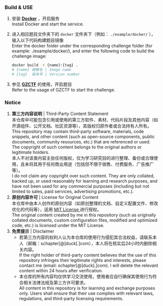 ### Build & USE

1. 安装 **[Docker](https://www.docker.com/)** ，开启服务  
	Install Docker and start the service.

2. 进入相应题目文件夹下的 `docker` 文件夹下（例如： `./example/docker/` ），输入以下代码构建题目镜像  
	Enter the docker folder under the corresponding challenge folder (for example: ./example/docker/), and enter the following code to build the challenge image:

   ```bash
   docker build -t {name}:{tag} .
   # {name} 镜像名 | Image name
   # {tag}	版本号 | Version number
   ```

3. 参见 **[GZCTF](https://github.com/GZTimeWalker/GZCTF)** 的使用，开启题目  
	Refer to the usage of GZCTF to start the challenge.

### Notice


1. **第三方内容说明** | Third-Party Content Statement  
   本仓库中可能包含引用或使用的第三方软件、素材、代码片段及其他内容（如开源组件、公开文档、社区资源等），其版权归原作者或合法持有人所有。  
   	This repository may contain third-party software, materials, code snippets, and other content (such as open-source components, public documents, community resources, etc.) that are referenced or used. The copyright of such content belongs to the original authors or legitimate holders.   
   本人不对该类内容主张任何版权，仅为学习研究目的进行整理、备份或合理使用，且未将其用于任何商业用途（包括但不限于销售、付费服务、广告推广等）。  
   	I do not claim any copyright over such content. They are only collated, backed up, or used reasonably for learning and research purposes, and have not been used for any commercial purposes (including but not limited to sales, paid services, advertising promotions, etc.). 
2. **原创内容许可** | License for Original Content  
   本仓库中由本人创作的原创内容（如原创整理的文档、自定义配置文件、修改优化的代码等），适用 [ MIT License ](./LICENSE) 进行授权。  
   	The original content created by me in this repository (such as originally collated documents, custom configuration files, modified and optimized code, etc.) is licensed under the MIT License.
3. **免责提示** | Disclaimer
   - 若第三方内容的权利人认为本仓库的使用行为侵犯其合法权益，请联系本人（邮箱：schapter[@]duck[.]com），本人将在核实后24小时内删除相关内容。  
	If the right holder of third-party content believes that the use of this repository infringes their legitimate rights and interests, please contact me (email: schapter[@]duck[.]com). I will delete the relevant content within 24 hours after verification.
   - 本仓库的所有内容均仅供学习交流使用，使用者应自行确保其使用行为符合相关法律法规及第三方许可要求。  
	All content in this repository is for learning and exchange purposes only. Users shall ensure that their use complies with relevant laws, regulations, and third-party licensing requirements.
